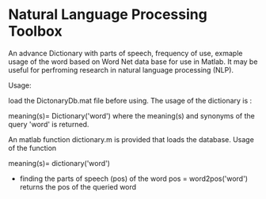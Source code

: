 Natural Language Processing Toolbox
==========

An advance Dictionary with parts of speech, frequency of use, exmaple usage of the word based on Word Net data base for use in Matlab. It may be useful for perfroming research in natural language processing (NLP).


Usage:

load the DictonaryDb.mat file before using. The usage of the dictionary is :

meaning(s)= Dictionary('word') 
where the meaning(s) and synonyms of the query 'word'  is returned.


An matlab function dictionary.m is provided that loads the database. Usage of the function

meaning(s)= dictionary('word')

* finding the parts of speech (pos) of the word
 pos = word2pos('word')
 returns the pos of the queried word
